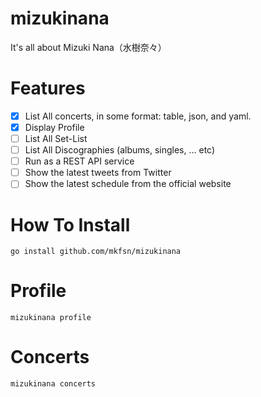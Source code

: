 # mizukinana

It's all about Mizuki Nana（水樹奈々）

# Features

- [x] List All concerts, in some format: table, json, and yaml.
- [x] Display Profile
- [ ] List All Set-List
- [ ] List All Discographies (albums, singles, ... etc)
- [ ] Run as a REST API service
- [ ] Show the latest tweets from Twitter
- [ ] Show the latest schedule from the official website

# How To Install

```
go install github.com/mkfsn/mizukinana
```

# Profile

```
mizukinana profile
```

# Concerts

```
mizukinana concerts
```
